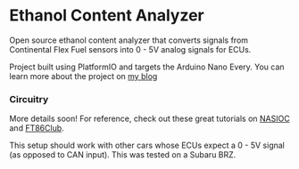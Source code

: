# Ethanol Content Analyzer

Open source ethanol content analyzer that converts signals from Continental Flex Fuel sensors into 0 - 5V analog signals for ECUs. 

Project built using PlatformIO and targets the Arduino Nano Every. You can learn more about the project on [my blog](https://outlandnish.com/hacks/eco-ish-hack-converting-my-car-to-use-e85-and-other-flex-fuels)

### Circuitry

More details soon! For reference, check out these great tutorials on [NASIOC](https://forums.nasioc.com/forums/showthread.php?t=2810122) and [FT86Club](https://www.ft86club.com/forums/showthread.php?t=94751). 

This setup should work with other cars whose ECUs expect a 0 - 5V signal (as opposed to CAN input). This was tested on a Subaru BRZ.
